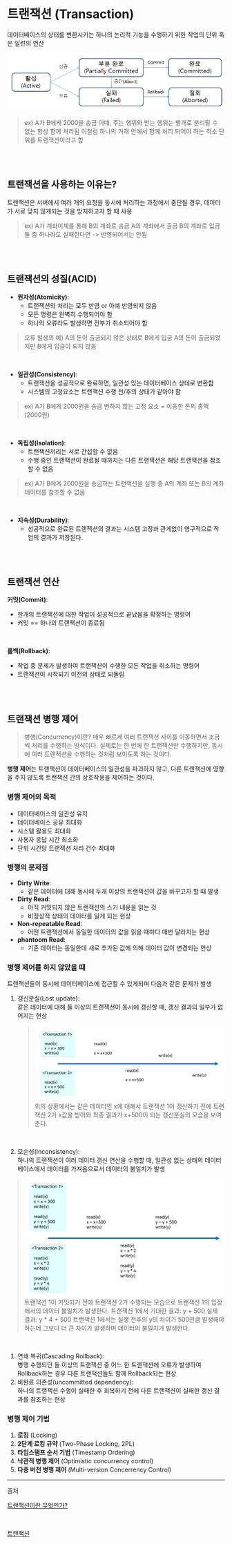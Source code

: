 # 트랜잭션 (Transaction)

데이터베이스의 상태를 변환시키는 하나의 논리적 기능을 수행하기 위한 작업의 단위 혹은 일련의 연산

![Transaction](Transaction.png)

> ex) A가 B에게 2000을 송금
> 이때, 주는 행위와 받는 행위는 별개로 분리될 수 없는 항상 함께 처리됨
> 이철럼 하나의 거래 안에서 함께 처리 되어야 하는 최소 단위를 트랜잭션이라고 함

<br><br>

## 트랜잭션을 사용하는 이유는?

트랜잭션은 서버에서 여러 개의 요청을 동시에 처리하는 과정에서 중단될 경우, 데이터가 서로 맞지 않게되는 것을 방지하고자 할 때 사용

> ex) A가 계좌이체를 통해 B의 계좌로 송금
> A의 계좌에서 출금
> B의 계좌로 입금
> 둘 중 하나라도 실패한다면 -> 반영되어서는 안됨

<br><br>

## 트랜잭션의 성질(ACID)

- **원자성(Atomicity)**:
  - 트랜잭션의 처리는 모두 반영 or 아예 반영되지 않음
  - 모든 명령은 완벽히 수행되어야 함
  - 하나의 오류라도 발생하면 전부가 취소되어야 함

> 오류 발생의 예) A의 돈이 출금되지 않은 상태로 B에게 입금
> A의 돈이 출금되었지만 B에게 입금이 되지 않음

<br>

- **일관성(Consistency)**:
  - 트랜잭션을 성공적으로 완료하면, 일관성 있는 데이터베이스 상테로 변환함
  - 시스템의 고정요소는 트랜잭션 수행 전/후의 상태가 같아야 함

> ex) A가 B에게 2000원을 송금
> 변하지 않는 고정 요소 = 이동한 돈의 총액(2000원)

<br>

- **독립성(Isolation)**:
  - 트랜잭션끼리는 서로 간섭할 수 없음
  - 수행 중인 트랜잭션이 완료될 때까지는 다른 트랜잭션은 해당 트랜잭션을 참조할 수 없음

> ex) A가 B에게 2000원을 송금하는 트랜잭션을 실행 중
> A의 계좌 또는 B의 계좌 데이터를 참조할 수 없음

<br>

- **지속성(Durability)**:
  -  성공적으로 완료된 트랜잭션의 결과는 시스템 고장과 관게없이 영구적으로 작업의 결과가 저장된다.

<br><br>

## 트랜잭션 연산

**커밋(Commit)**:
  - 한개의 트랜잭션에 대한 작업이 성공적으로 끝났음을 확정하는 명령어
  - 커밋 == 하나의 트랜잭션이 종료됨

<br>

**롤백(Rollback)**:
  - 작업 중 문제가 발생하여 트랜잭션이 수행한 모든 작업을 취소하는 명령어
  - 트랜잭션이 시작되기 이전의 상태로 되돌림

<br><br>

## 트랜잭션 병행 제어

> 병행(Concurrency)이란?
> 매우 빠르게 여러 트랜잭션 사이를 이동하면서 조금씩 처리를 수행하는 방식이다.
> 실제로는 한 번에 한 트랜잭션만 수행하지만, 동시에 여러 트랜잭션을 수행하는 것처럼 보이도록 하는 것이다.

**병행 제어**는 트랜잭션이 데이터베이스의 일관성을 파괴하지 않고, 다른 트랜잭션에 영향을 주지 않도록 트랜잭션 간의 상호작용을 제어하는 것이다.

### 병행 제어의 목적

- 데이터베이스의 일관성 유지
- 데이터베이스 공유 최대화
- 시스템 활용도 최대화
- 사용자 응답 시간 최소화
- 단위 시간당 트랜잭션 처리 건수 최대화

### 병행의 문제점
  - **Dirty Write**:
    - 같은 데이터에 대해 동시에 두개 이상의 트랜잭션이 값을 바꾸고자 할 때 발생
  - **Dirty Read**:
    - 아직 커밋되지 않은 트랜잭션의 스기 내용을 읽는 것
    - 비정상적 상태의 데이터를 일게 되는 현상
  - **Non-repeatable Read**:
    - 어떤 트랜잭션에서 동일한 데이터의 값을 읽을 때마다 매번 달라지는 현상
  - **phantoom Read**:
    - 기존 데이터는 동일한데 새로 추가된 값에 의해 데이터 값이 변경되는 현상


### 병행 제어를 하지 않았을 때

트랜잭션들이 동시에 데이터베이스에 접근할 수 있게되며 다음과 같은 문제가 발생

1. 갱신분실(Lost update): <br>
   같은 데이터에 대해 둘 이상의 트랜잭션이 동시에 갱신할 때, 갱신 결과의 일부가 없어지는 현상

   >![Lost Update](LostUpdate.png)
   > 위의 상황에서는 같은 데이터인 x에 대해서 트랜잭션 1이 갱신하기 전에 트랜잭션 2가 x값을 받아와 최종 결과가 x+500이 되는 갱신분실의 모습을 보여준다.

   <br>

2. 모순성(Inconsistency): <br>
   하나의 트랜잭션이 여러 데이터 갱신 연산을 수행할 때, 일관성 없는 상태의 데이터베이스에서 데이터를 가져옴으로서 데이터의 불일치가 발생

> ![Inconsistency](Inconsistency.png)
> 트랜잭션 1이 커밋되기 전에 트랜잭션 2가 수행되는 모습으로 트랜잭션 1의 입장에서의 데이터 불일치가 발생한다.
> 트랜잭션 1에서 기대한 결과: y + 500 
> 실제 결과: y * 4 + 500
> 트랜잭션 1에서는 실행 전후의 y의 차이가 500만큼 발생해야 하는데 그보다 더 큰 차이가 발생하며 데이터의 불일치가 발생한다.


<br>

1. 연쇄 복귀(Cascading Rollback): <br>
    병행 수행되던 둘 이상의 트랜잭션 중 어느 한 트랜잭션에 오류가 발생하여 Rollback하는 경우 다른 트랜잭션들도 함께 Rollback되는 현상
2. 비완료 의존성(uncommitted dependency): <br>
    하나의 트랜잭션 수행이 실패한 후 회복하기 전에 다른 트랜잭션이 실패한 갱신 결과를 참조하는 현상

### 병행 제어 기법

1. **로킹** (Locking)
2. **2단계 로킹 규약** (Two-Phase Locking, 2PL)
3. **타임스탬프 순서 기법** (Timestamp Ordering)
4. **낙관적 병행 제어** (Optimistic concurrency control)
5. **다중 버전 병행 제어** (Multi-version Concerrency Control)

---
출처<br>

[트랜잭션이란 무엇인가?](https://blog.toktokhan.dev/%ED%8A%B8%EB%9E%9C%EC%9E%AD%EC%85%98-%EC%9D%B4%EB%9E%80-%EB%AC%B4%EC%97%87%EC%9D%B8%EA%B0%80-986d40d112ac)

<br>

[트랜잭션](https://itwiki.kr/w/%ED%8A%B8%EB%9E%9C%EC%9E%AD%EC%85%98)
